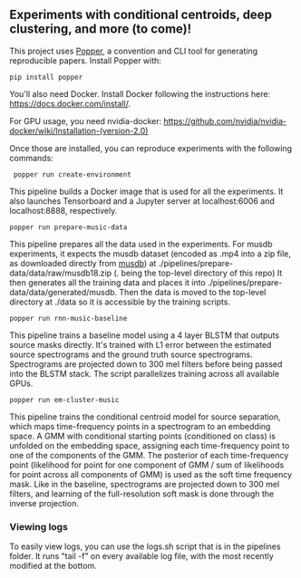 ## Experiments with conditional centroids, deep clustering, and more (to come)!

This project uses [Popper](https://github.com/systemslab/popper), a convention and CLI tool for generating reproducible papers. Install Popper with:

    pip install popper

You'll also need Docker. Install Docker following the instructions here: https://docs.docker.com/install/.

For GPU usage, you need nvidia-docker: https://github.com/nvidia/nvidia-docker/wiki/Installation-(version-2.0)

Once those are installed, you can reproduce experiments with the following commands:

     popper run create-environment   
  
This pipeline builds a Docker image that is used for all the experiments. It also launches Tensorboard and a Jupyter server at localhost:6006 and localhost:8888, respectively.

    popper run prepare-music-data
   
This pipeline prepares all the data used in the experiments. For musdb experiments, it expects the musdb dataset (encoded as .mp4 into a zip file, as downloaded directly from [musdb](https://sigsep.github.io/datasets/musdb.html)) at ./pipelines/prepare-data/data/raw/musdb18.zip (. being the top-level directory of this repo) It then generates all the training data and places it into ./pipelines/prepare-data/data/generated/musdb. Then the data is moved to the top-level directory at ./data so it is accessible by the training scripts.

    popper run rnn-music-baseline
    
This pipeline trains a baseline model using a 4 layer BLSTM that outputs source masks directly. It's trained with L1 error between the estimated source spectrograms and the ground truth source spectrograms. Spectrograms are projected down to 300 mel filters before being passed into the BLSTM stack. The script parallelizes training across all available GPUs.

    popper run em-cluster-music
    
This pipeline trains the conditional centroid model for source separation, which maps time-frequency points in a spectrogram to an embedding space. A GMM with conditional starting points (conditioned on class) is unfolded on the embedding space, assigning each time-frequency point to one of the components of the GMM. The posterior of each time-frequency point (likelihood for point for one component of GMM / sum of likelihoods for point across all components of GMM) is used as the soft time frequency mask. Like in the baseline, spectrograms are projected down to 300 mel filters, and learning of the full-resolution soft mask is done through the inverse projection.

### Viewing logs
To easily view logs, you can use the logs.sh script that is in the pipelines folder. It runs "tail -f" on every available log file, with the most recently modified at the bottom.
